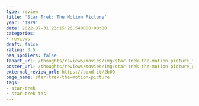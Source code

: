 ```yaml
---
type: review
title: 'Star Trek: The Motion Picture'
year: '1979'
date: 2022-07-31 23:15:26.540000+00:00
categories:
- reviews
draft: false
rating: 3.5
has_spoilers: false
fanart_url: /thoughts/reviews/movies/img/star-trek-the-motion-picture_fanart.png
poster_url: /thoughts/reviews/movies/img/star-trek-the-motion-picture_poster.png
external_review_url: https://boxd.it/2b0O
page_name: star-trek-the-motion-picture
tags:
- star-trek
- star-trek-tos
---
```


